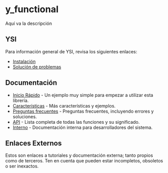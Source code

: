 # y_functional

Aquí va la descripción

## YSI

Para información general de YSI, revisa los siguientes enlaces:

* [Instalación](../instalacion.md)
* [Solución de problemas](../solucion-problemas.md)

## Documentación

* [Inicio Rápido](y_functional/inicio-rapido.md) - Un ejemplo muy simple para empezar a utilizar esta librería.
* [Características](y_functional/caracteristicas.md) - Más características y ejemplos.
* [Preguntas frecuentes](y_functional/preguntas-frecuentes.md) - Preguntas frecuentes, incluyendo errores y soluciones.
* [API](y_functional/api.md) - Lista completa de todas las funciones y su significado.
* [Interno](y_functional/interno.md) - Documentación interna para desarrolladores del sistema.

## Enlaces Externos

Estos son enlaces a tutoriales y documentación externa; tanto propios como de terceros. Ten en cuenta que pueden estar incompletos, obsoletos o ser inexactos.
